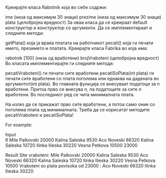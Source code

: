 Креирајте класа Rabotnik која во себе содржи:

ime (низа од максимум 30 знаци)
prezime (низа од максимум 30 знаци)
plata (целобројна вредност)
За оваа класа да се креираат default конструктор и конструктор со аргументи. Да се имплементираат и следните методи:

getPlata() која ја враќа платата на работникот
pecati() која ги печати името, презимето и платата.
Креирајте класа Fabrika во која има:

rabotnik [100] (низа од вработени)
brojVraboteni (целобројна вредност)
Во класата имплементирајте ги следните методи:

pecatiVraboteni() ги печати сите вработени
pecatiSoPlata(int plata) ги печати сите вработени со плата поголема или еднаква на дадената во аргументот(int plata).
Во главната функција се внесуваат податоци за n вработени. Притоа прво се внесува n, па податоците за сите n вработени. Во последниот ред се чита минималната плата.

На излез да се прикажат прво сите вработени, а потоа само оние со поголема плата од минималната. Треба да се корисатат методите pecatiVraboteni и pecatiSoPlata!

For example:

Input				
6
Mile Palkovski 20000
Kalina Saleska 9530
Aco Noveski 66320
Kalina Saleska 10720
Ilinka Ilieska 30220
Vesna Petkova 10500
23000

Result
Site vraboteni:
Mile Palkovski 20000
Kalina Saleska 9530
Aco Noveski 66320
Kalina Saleska 10720
Ilinka Ilieska 30220
Vesna Petkova 10500
Vraboteni so plata povisoka od 23000 :
Aco Noveski 66320
Ilinka Ilieska 30220